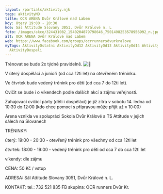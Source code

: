```yaml
---
layout: /partials/aktivity.njk
tags: aktivityMD
title: OCR ARENA Dvůr Králové nad Labem
kdy: Úterý 19:00 - 20:30
kde: Sál Attitude Slovany 3051, Dvůr Králové n. L
foto: /images/akce/324431082_1540204879798646_7501408253578956992_n.jpg
alt: OCR ARENA Dvůr Králové nad Labem
web: https://www.facebook.com/groups/ocrrunnersdvurkralove
myTags: AktivityOstatni AktivityOd12 AktivityOd13 AktivityOd14 AktivityOd15
  AktivityDospeli
---
```

<!--StartFragment-->

Trénovat se bude 2x týdně pravidelně. ![🙂](https://static.xx.fbcdn.net/images/emoji.php/v9/t4c/1/16/1f642.png)

V úterý dospěláci a junioři (od cca 12ti let) na otevřeném tréninku.

Ve čtvrtek bude vedený trénink pro děti (od cca 7 do 12ti let).

Cvičit se bude i o víkendech podle dalších akcí a zájmu veřejnosti.

[](<>)Zahajovací cvičící párty (děti i dospěláci) je již zítra v sobotu 14. ledna od 10:30 do 12:00 (kdo chce pomoci s přípravou může přijít už v 10:00)

Arena vznikla ve spolupráci Sokola Dvůr Králové a TS Attitude v jejich sálech na Slovanech

TRÉNINKY:

úterý: 19:00 - 20:30 - otevřený trénink pro všechny od cca 12ti let

čtvrtek: 18:00 - 19:00 - vedený trénink pro děti od cca 7 do cca 12ti let

víkendy: dle zájmu

CENA: 50 Kč / vstup

ADRESA: Sál Attitude Slovany 3051, Dvůr Králové n. L.

KONTAKT: tel.: 732 521 835 FB skupina: OCR runners Dvůr Kr.

<!--EndFragment-->